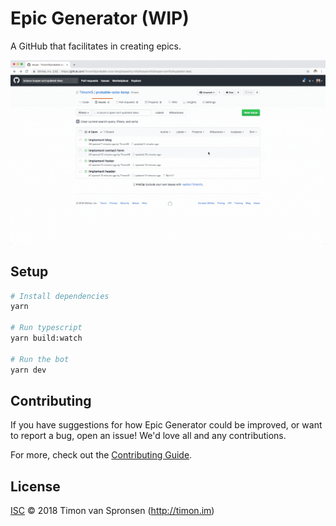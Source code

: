 # Epic Generator (WIP)

A GitHub that facilitates in creating epics.

![Demo](./doc/demo.gif)

## Setup

```sh
# Install dependencies
yarn

# Run typescript
yarn build:watch

# Run the bot
yarn dev
```

## Contributing

If you have suggestions for how Epic Generator could be improved, or want to report a bug, open an issue! We'd love all and any contributions.

For more, check out the [Contributing Guide](CONTRIBUTING.md).

## License

[ISC](LICENSE) © 2018 Timon van Spronsen (http://timon.im)
